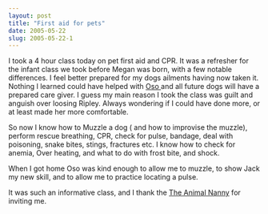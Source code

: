 ```yaml
---
layout: post
title: "First aid for pets"
date: 2005-05-22
slug: 2005-05-22-1
---
```


I took a 4 hour class today on pet first aid and CPR.  It was a refresher for the infant class we took before Megan was born, with a few notable differences. I feel better prepared for my dogs ailments having now taken it.  Nothing I learned could have helped with  [Oso ](http://www.muttmansion.com/wiki.cgi?OsoPage) and all future dogs will have a prepared care giver.  I guess my main reason I took the class was guilt and anguish over loosing Ripley.  Always wondering if I could have done more, or at least made her more comfortable.  

So now I know how to Muzzle a dog ( and how to improvise the muzzle), perform rescue breathing, CPR, check for pulse, bandage, deal with poisoning, snake bites, stings, fractures etc.  I know how to check for anemia, Over heating, and what to do with frost bite, and shock.  

When I got home Oso was kind enough to allow me to muzzle, to show Jack my new skill, and to allow me to practice locating a pulse. 

It was such an informative class, and I thank the  [The Animal Nanny](http://www.theanimalnanny.com/)  for inviting me.  
